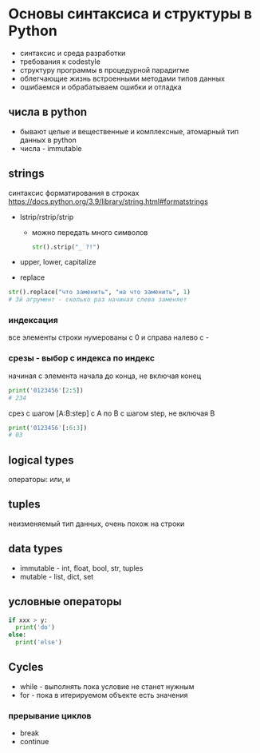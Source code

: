 # Основы синтаксиса и структуры в Python

* синтаксис и среда разработки
* требования к codestyle
* структуру программы в процедурной парадигме
* облегчающие жизнь встроенными методами типов данных
* ошибаемся и обрабатываем ошибки и отладка

## числа в python

* бывают целые и вещественные и комплексные, атомарный тип данных в python
* числа - immutable

## strings

синтаксис форматирования в строках <https://docs.python.org/3.9/library/string.html#formatstrings>

* lstrip/rstrip/strip
  * можно передать много символов

    ```python
    str().strip("_ ?!")
    ```

* upper, lower, capitalize
* replace

```python
str().replace("что заменить", "на что заменить", 1)
# 3й агрумент - сколько раз начиная слева заменяет
```

### индексация

все элементы строки нумерованы с 0 и справа налево с -

### срезы - выбор с индекса по индекс

начиная с элемента начала до конца, не включая конец

```python
print('0123456'[2:5])
# 234
```

срез с шагом [A:B:step] с A по B с шагом step, не включая B

```python
print('0123456'[:6:3])
# 03
```

## logical types

операторы: или, и

## tuples

неизменяемый тип данных, очень похож на строки

## data types

* immutable - int, float, bool, str, tuples
* mutable - list, dict, set

## условные операторы

```python
if xxx > y:
  print('do')
else:
  print('else')
```

## Cycles

* while - выполнять пока условие не станет нужным
* for - пока в итерируемом объекте есть значения

### прерывание циклов

* break
* continue
